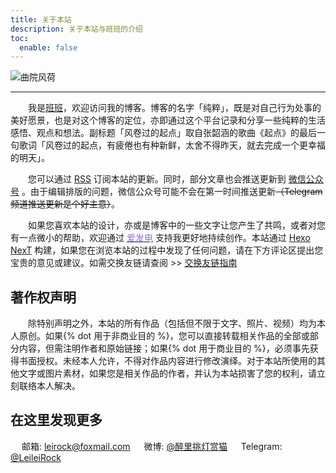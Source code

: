 ```yaml
---
title: 关于本站
description: 关于本站与班班的介绍
toc:
  enable: false
---
```


![曲院风荷](https://web-1256060851.cos.ap-hongkong.myqcloud.com/pages/about/quyuanfenghe.jpg!650x)

* * *

　　我是[班班](https://dlzhang.com)，欢迎访问我的博客。博客的名字「纯粹」，既是对自己行为处事的美好愿景，也是对这个博客的定位，亦即通过这个平台记录和分享一些纯粹的生活感悟、观点和想法。副标题「风卷过的起点」取自张韶涵的歌曲《起点》的最后一句歌词「风卷过的起点，有疲倦也有种新鲜，太舍不得昨天，就去完成一个更幸福的明天」。

　　您可以通过 [<i class="fas fa-fw fa-rss"></i> RSS](/atom.xml) 订阅本站的更新。同时，部分文章也会推送更新到 <a class="fancybox fancybox.image" href="https://web-1256060851.cos.ap-hongkong.myqcloud.com/pages/about/wechat-channel.png" itemscope="" itemtype="http://schema.org/ImageObject" itemprop="url" data-fancybox="default" rel="default" title="微信公众号：班班碎碎念" data-caption="微信公众号：班班碎碎念"><i class="fab fa-fw fa-weixin"></i> 微信公众号</a> 。由于编辑排版的问题，微信公众号可能不会在第一时间推送更新~~（Telegram 频道推送更新是个好主意）~~。

　　如果您喜欢本站的设计，亦或是博客中的一些文字让您产生了共鸣，或者对您有一点微小的帮助，欢迎通过 [<font color=#946ce6><i class="fas fa-fw fa-bolt"></i>爱发电</font>](https://afdian.net/@leirock) 支持我更好地持续创作。本站通过 [Hexo](https://hexo.io) [NexT](https://theme-next.js.org) 构建，如果您在浏览本站的过程中发现了任何问题，请在下方评论区提出您宝贵的意见或建议。如需交换友链请查阅 >> [交换友链指南](/friends/guide/)

## 著作权声明

　　除特别声明之外，本站的所有作品（包括但不限于文字、照片、视频）均为本人原创。如果{% dot 用于非商业目的 %}，您可以直接转载相关作品的全部或部分内容，但需注明作者和原始链接；如果{% dot 用于商业目的 %}，必须事先获得书面授权。未经本人允许，不得对作品内容进行修改演绎。对于本站所使用的其他文字或图片素材，如果您是相关作品的作者，并认为本站损害了您的权利，请立刻联络本人解决。

## 在这里发现更多

　<i class="fas fa-fw fa-envelope"></i> 邮箱: leirock@foxmail.com
　<i class="fab fa-fw fa-weibo"></i> 微博: [@醉里挑灯赏猫](https://weibo.com/leirock)
　<i class="fab fa-fw fa-telegram-plane"></i> Telegram: [@LeileiRock](https://t.me/LeileiRock)